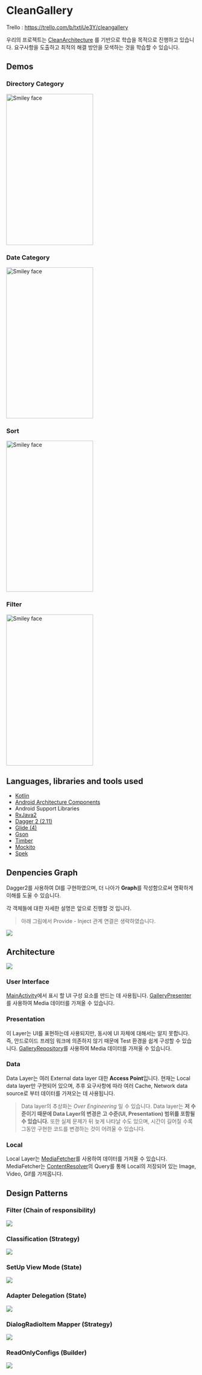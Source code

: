 # CleanGallery
Trello : https://trello.com/b/txtiUe3Y/cleangallery

우리의 프로젝트는 [CleanArchitecture](https://github.com/bufferapp/clean-architecture-components-boilerplate) 를 기반으로 학습을 목적으로 진행하고 있습니다.
요구사항을 도출하고 최적의 해결 방안을 모색하는 것을 학습할 수 있습니다.

## Demos
### Directory Category

<img src="https://github.com/kimtaesu/CleanGallery/blob/master/document/directory.gif" alt="Smiley face" height="400" width="230">

### Date Category

<img src="https://github.com/kimtaesu/CleanGallery/blob/master/document/date.gif" alt="Smiley face" height="400" width="230">

### Sort

<img src="https://github.com/kimtaesu/CleanGallery/blob/master/document/sort.gif" alt="Smiley face" height="400" width="230">

### Filter

<img src="https://github.com/kimtaesu/CleanGallery/blob/master/document/filter.gif" alt="Smiley face" height="400" width="230">

## Languages, libraries and tools used

* [Kotlin](https://kotlinlang.org/)
* [Android Architecture Components](https://developer.android.com/topic/libraries/architecture/index.html)
* Android Support Libraries
* [RxJava2](https://github.com/ReactiveX/RxJava/wiki/What's-different-in-2.0)
* [Dagger 2 (2.11)](https://github.com/google/dagger)
* [Glide (4)](https://github.com/bumptech/glide)
* [Gson](https://github.com/google/gson)
* [Timber](https://github.com/JakeWharton/timber)
* [Mockito](http://site.mockito.org/)
* [Spek](https://github.com/spekframework/spek)

## Denpencies Graph
Dagger2를 사용하여 DI를 구현하였으며, 더 나아가 **Graph**를 작성함으로써 명확하게 이해를 도울 수 있습니다.

각 객체들에 대한 자세한 설명은 앞으로 진행할 것 입니다.
> 아래 그림에서 Provide - Inject 관계 연결은 생략하였습니다.

![](https://raw.githubusercontent.com/kimtaesu/CleanGallery/master/document/di.jpg)

## Architecture
![](https://github.com/kimtaesu/CleanGallery/blob/master/document/architenture.jpg)

### User Interface
[MainActivity](https://github.com/kimtaesu/CleanGallery/blob/master/app/src/main/java/com/hucet/clean/gallery/activity/MainActivity.kt)에서 표시 할 UI 구성 요소를 만드는 데 사용됩니다. [GalleryPresenter](https://github.com/kimtaesu/CleanGallery/blob/master/app/src/main/java/com/hucet/clean/gallery/presenter/GalleryPresenter.kt) 를 사용하여 Media 데이터를 가져올 수 있습니다.

### Presentation
이 Layer는 UI를 표현하는데 사용되지만, 동시에 UI 자체에 대해서는 알지 못합니다. 즉, 안드로이드 프레임 워크에 의존하지 않기 때문에 Test 환경을 쉽게 구성할 수 있습니다.  [GalleryRepository](https://github.com/kimtaesu/CleanGallery/blob/master/app/src/main/java/com/hucet/clean/gallery/repository/GalleryRepository.kt)를 사용하여 Media 데이터를 가져올 수 있습니다.

### Data
Data Layer는 여러 External data layer 대한 **Access Point**입니다. 현재는 Local data layer만 구현되어 있으며, 추후 요구사항에 따라 여러 Cache, Network data source로 부터 데이터를 가져오는 데 사용됩니다.

> Data layer의 추상화는 _Over Engineering_ 일 수 있습니다. Data layer는 **저 수준이기 때문에 Data Layer의 변경은 고 수준(UI, Presentation) 범위를 포함될 수 있습니다.** 또한 실제 문제가 뒤 늦게 나타날 수도 있으며, 시간이 길어질 수록 그동안 구현한 코드를 변경하는 것이 어려울 수 있습니다.

### Local
Local Layer는 [MediaFetcher](https://github.com/kimtaesu/CleanGallery/blob/master/app/src/main/java/com/hucet/clean/gallery/datasource/local/MediaFetcher.kt)를 사용하여 데이터를 가져올 수 있습니다. MediaFetcher는 [ContentResolver](https://developer.android.com/reference/android/content/ContentResolver.html)의 Query를 통해 Local의 저장되어 있는 Image, Video, Gif를 가져옵니다.

## Design Patterns
### Filter (Chain of responsibility)

![](https://github.com/kimtaesu/CleanGallery/blob/master/document/design_pattern_chainOfResponsibility.jpg)

### Classification (Strategy)

![](https://github.com/kimtaesu/CleanGallery/blob/master/document/design_pattern_strategy.jpg)

### SetUp View Mode (State)

![](https://github.com/kimtaesu/CleanGallery/blob/master/document/design_pattern_state.jpg)

### Adapter Delegation (State)

![](https://github.com/kimtaesu/CleanGallery/blob/master/document/design_pattern_state2.jpg)

### DialogRadioItem Mapper (Strategy)

![](https://github.com/kimtaesu/CleanGallery/blob/master/document/design_pattern_strategy2.jpg)

### ReadOnlyConfigs (Builder)

![](https://github.com/kimtaesu/CleanGallery/blob/master/document/design_pattern_builder.jpg)
